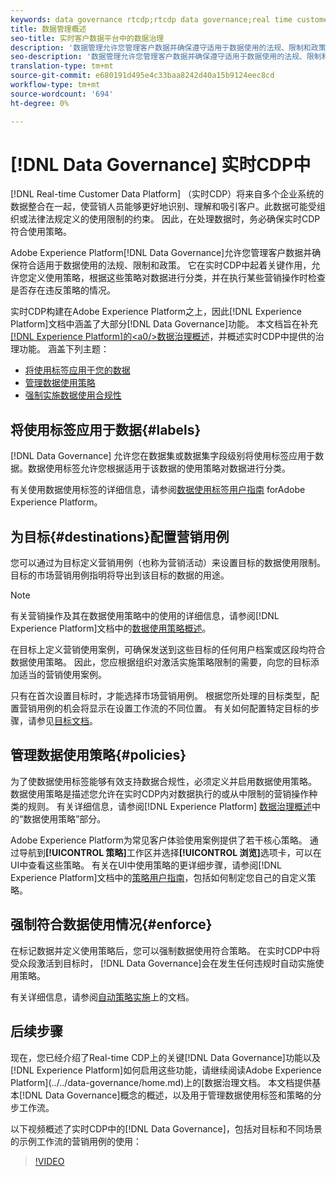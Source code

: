```yaml
---
keywords: data governance rtcdp;rtcdp data governance;real time customer data profile data governance
title: 数据管理概述
seo-title: 实时客户数据平台中的数据治理
description: '数据管理允许您管理客户数据并确保遵守适用于数据使用的法规、限制和政策。 '
seo-description: '数据管理允许您管理客户数据并确保遵守适用于数据使用的法规、限制和政策。 '
translation-type: tm+mt
source-git-commit: e680191d495e4c33baa8242d40a15b9124eec8cd
workflow-type: tm+mt
source-wordcount: '694'
ht-degree: 0%

---
```



# [!DNL Data Governance] 实时CDP中

[!DNL Real-time Customer Data Platform] （实时CDP）将来自多个企业系统的数据整合在一起，使营销人员能够更好地识别、理解和吸引客户。此数据可能受组织或法律法规定义的使用限制的约束。 因此，在处理数据时，务必确保实时CDP符合使用策略。

Adobe Experience Platform[!DNL Data Governance]允许您管理客户数据并确保符合适用于数据使用的法规、限制和政策。 它在实时CDP中起着关键作用，允许您定义使用策略，根据这些策略对数据进行分类，并在执行某些营销操作时检查是否存在违反策略的情况。

实时CDP构建在Adobe Experience Platform之上，因此[!DNL Experience Platform]文档中涵盖了大部分[!DNL Data Governance]功能。 本文档旨在补充[[!DNL Experience Platform]的&lt;a0/>数据治理概述](../../data-governance/home.md)，并概述实时CDP中提供的治理功能。 涵盖下列主题：

* [将使用标签应用于您的数据](#labels)
* [管理数据使用策略](#policies)
* [强制实施数据使用合规性](#enforce)

## 将使用标签应用于数据{#labels}

[!DNL Data Governance] 允许您在数据集或数据集字段级别将使用标签应用于数据。数据使用标签允许您根据适用于该数据的使用策略对数据进行分类。

有关使用数据使用标签的详细信息，请参阅[数据使用标签用户指南](../../data-governance/labels/overview.md) forAdobe Experience Platform。

## 为目标{#destinations}配置营销用例

您可以通过为目标定义营销用例（也称为营销活动）来设置目标的数据使用限制。 目标的市场营销用例指明将导出到该目标的数据的用途。

>[!NOTE]
>
>有关营销操作及其在数据使用策略中的使用的详细信息，请参阅[!DNL Experience Platform]文档中的[数据使用策略概述](../../data-governance/policies/overview.md)。

在目标上定义营销使用案例，可确保发送到这些目标的任何用户档案或区段均符合数据使用策略。 因此，您应根据组织对激活实施策略限制的需要，向您的目标添加适当的营销使用案例。

只有在首次设置目标时，才能选择市场营销用例。 根据您所处理的目标类型，配置营销用例的机会将显示在设置工作流的不同位置。 有关如何配置特定目标的步骤，请参见[目标文档](../destinations/overview.md)。

## 管理数据使用策略{#policies}

为了使数据使用标签能够有效支持数据合规性，必须定义并启用数据使用策略。 数据使用策略是描述您允许在实时CDP内对数据执行的或从中限制的营销操作种类的规则。 有关详细信息，请参阅[!DNL Experience Platform] [数据治理概述](../../data-governance/home.md)中的“数据使用策略”部分。

Adobe Experience Platform为常见客户体验使用案例提供了若干核心策略。 通过导航到&#x200B;**[!UICONTROL 策略]**&#x200B;工作区并选择&#x200B;**[!UICONTROL 浏览]**&#x200B;选项卡，可以在UI中查看这些策略。 有关在UI中使用策略的更详细步骤，请参阅[!DNL Experience Platform]文档中的[策略用户指南](../../data-governance/policies/user-guide.md)，包括如何制定您自己的自定义策略。

## 强制符合数据使用情况{#enforce}

在标记数据并定义使用策略后，您可以强制数据使用符合策略。 在实时CDP中将受众段激活到目标时， [!DNL Data Governance]会在发生任何违规时自动实施使用策略。

有关详细信息，请参阅[自动策略实施](../../data-governance/enforcement/auto-enforcement.md)上的文档。

## 后续步骤

现在，您已经介绍了Real-time CDP上的关键[!DNL Data Governance]功能以及[!DNL Experience Platform]如何启用这些功能，请继续阅读Adobe Experience Platform](../../data-governance/home.md)上的[数据治理文档。 本文档提供基本[!DNL Data Governance]概念的概述，以及用于管理数据使用标签和策略的分步工作流。

以下视频概述了实时CDP中的[!DNL Data Governance]，包括对目标和不同场景的示例工作流的营销用例的使用：

>[!VIDEO](https://video.tv.adobe.com/v/33631?quality=12&learn=on)